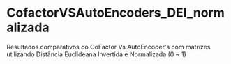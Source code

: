# CofactorVSAutoEncoders_DEI_normalizada
Resultados comparativos do CoFactor Vs AutoEncoder's com matrizes utilizando Distância Euclideana Invertida  e Normalizada (0 ~ 1)
